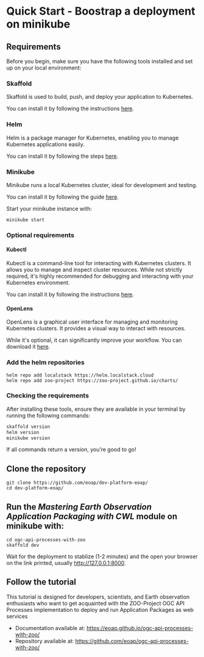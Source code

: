 # Quick Start - Boostrap a deployment on minikube

## Requirements

Before you begin, make sure you have the following tools installed and set up on your local environment:

### Skaffold

Skaffold is used to build, push, and deploy your application to Kubernetes. 

You can install it by following the instructions [here](https://skaffold.dev/docs/install/#standalone-binary).

### Helm

Helm is a package manager for Kubernetes, enabling you to manage Kubernetes applications easily. 

You can install it by following the steps [here](https://helm.sh/docs/intro/install/).

### Minikube

Minikube runs a local Kubernetes cluster, ideal for development and testing. 

You can install it by following the guide [here](https://minikube.sigs.k8s.io/docs/start).

Start your minikube instance with:

```
minikube start
```

### Optional requirements

#### Kubectl

Kubectl is a command-line tool for interacting with Kubernetes clusters. It allows you to manage and inspect cluster resources. While not strictly required, it's highly recommended for debugging and interacting with your Kubernetes environment.

You can install it by following the instructions [here](https://kubernetes.io/docs/tasks/tools/#kubectl).

#### OpenLens

OpenLens is a graphical user interface for managing and monitoring Kubernetes clusters. It provides a visual way to interact with resources. 

While it's optional, it can significantly improve your workflow. You can download it [here](https://github.com/MuhammedKalkan/OpenLens?tab=readme-ov-file#installation).

### Add the helm repositories

```
helm repo add localstack https://helm.localstack.cloud
helm repo add zoo-project https://zoo-project.github.io/charts/
```

### Checking the requirements

After installing these tools, ensure they are available in your terminal by running the following commands:

```bash
skaffold version
helm version
minikube version
```

If all commands return a version, you’re good to go!

## Clone the repository

```
git clone https://github.com/eoap/dev-platform-eoap/
cd dev-platform-eoap/
```

## Run the _Mastering Earth Observation Application Packaging with CWL_ module on minikube with:

```
cd ogc-api-processes-with-zoo
skaffold dev
```

Wait for the deployment to stablize (1-2 minutes) and the open your browser on the link printed, usually http://127.0.0.1:8000.

## Follow the tutorial

This tutorial is designed for developers, scientists, and Earth observation enthusiasts who want to get acquainted with the ZOO-Project OGC API Processes implementation to deploy and run Application Packages as web services

* Documentation available at: https://eoap.github.io/ogc-api-processes-with-zoo/
* Repository available at: https://github.com/eoap/ogc-api-processes-with-zoo/
